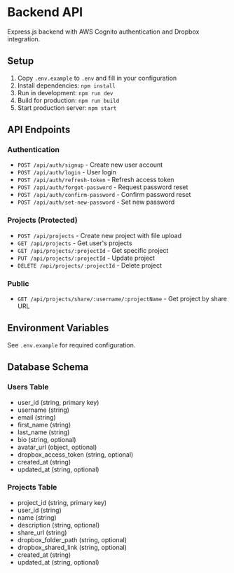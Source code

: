 # Backend API

Express.js backend with AWS Cognito authentication and Dropbox integration.

## Setup

1. Copy `.env.example` to `.env` and fill in your configuration
2. Install dependencies: `npm install`
3. Run in development: `npm run dev`
4. Build for production: `npm run build`
5. Start production server: `npm start`

## API Endpoints

### Authentication
- `POST /api/auth/signup` - Create new user account
- `POST /api/auth/login` - User login
- `POST /api/auth/refresh-token` - Refresh access token
- `POST /api/auth/forgot-password` - Request password reset
- `POST /api/auth/confirm-password` - Confirm password reset
- `POST /api/auth/set-new-password` - Set new password

### Projects (Protected)
- `POST /api/projects` - Create new project with file upload
- `GET /api/projects` - Get user's projects
- `GET /api/projects/:projectId` - Get specific project
- `PUT /api/projects/:projectId` - Update project
- `DELETE /api/projects/:projectId` - Delete project

### Public
- `GET /api/projects/share/:username/:projectName` - Get project by share URL

## Environment Variables

See `.env.example` for required configuration.

## Database Schema

### Users Table
- user_id (string, primary key)
- username (string)
- email (string)
- first_name (string)
- last_name (string)
- bio (string, optional)
- avatar_url (object, optional)
- dropbox_access_token (string, optional)
- created_at (string)
- updated_at (string, optional)

### Projects Table
- project_id (string, primary key)
- user_id (string)
- name (string)
- description (string, optional)
- share_url (string)
- dropbox_folder_path (string, optional)
- dropbox_shared_link (string, optional)
- created_at (string)
- updated_at (string, optional)
